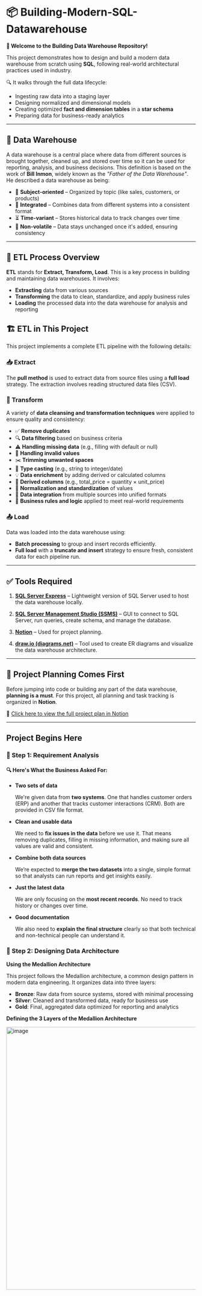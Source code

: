 # 📦 Building-Modern-SQL-Datawarehouse
**📢 Welcome to the Building Data Warehouse Repository!**

This project demonstrates how to design and build a modern data warehouse from scratch using **SQL**, following real-world architectural practices used in industry.

🔍 It walks through the full data lifecycle:
- Ingesting raw data into a staging layer
- Designing normalized and dimensional models
- Creating optimized **fact and dimension tables** in a **star schema**
- Preparing data for business-ready analytics

__________________________________________________________________________________________________________________________________________________________________
## 🏢 Data Warehouse

A data warehouse is a central place where data from different sources is brought together, cleaned up, and stored over time so it can be used for reporting, analysis, and business decisions.
This definition is based on the work of **Bill Inmon**, widely known as the *"Father of the Data Warehouse"*. He described a data warehouse as being:

- 🎯 **Subject-oriented** – Organized by topic (like sales, customers, or products)  
- 🔗 **Integrated** – Combines data from different systems into a consistent format  
- ⏳ **Time-variant** – Stores historical data to track changes over time  
- 🚫 **Non-volatile** – Data stays unchanged once it's added, ensuring consistency

__________________________________________________________________________________________________________________________________________________________________________
## 🔄 ETL Process Overview

**ETL** stands for **Extract, Transform, Load**. This is a key process in building and maintaining data warehouses. It involves:

* **Extracting** data from various sources
* **Transforming** the data to clean, standardize, and apply business rules
* **Loading** the processed data into the data warehouse for analysis and reporting

## 🏗️ ETL in This Project

This project implements a complete ETL pipeline with the following details:

### 📥 Extract

The **pull method**  is used to extract data from source files using a **full load** strategy. The extraction involves reading structured data files (CSV).

### 🔧 Transform

A variety of **data cleansing and transformation techniques** were applied to ensure quality and consistency:

* ✅ **Remove duplicates**
* 🔍 **Data filtering** based on business criteria
* ⚠️ **Handling missing data** (e.g., filling with default or null)
* 🚫 **Handling invalid values**
* ✂️ **Trimming unwanted spaces**
* 🔄 **Type casting** (e.g., string to integer/date)
* 💡 **Data enrichment** by adding derived or calculated columns
* 🧮 **Derived columns** (e.g., total\_price = quantity × unit\_price)
* 🎯 **Normalization and standardization** of values
* 🔗 **Data integration** from multiple sources into unified formats
* 🧠 **Business rules and logic** applied to meet real-world requirements

### 📤 Load

Data was loaded into the data warehouse using:

* **Batch processing** to group and insert records efficiently.
* **Full load** with a **truncate and insert** strategy to ensure fresh, consistent data for each pipeline run.

________________________________________________________________________________________________________________________________________________________________________________________________
## ✅ Tools Required

1. **[SQL Server Express](https://www.microsoft.com/en-us/sql-server/sql-server-downloads)** – Lightweight version of SQL Server used to host the data warehouse locally.

2. **[SQL Server Management Studio (SSMS)](https://learn.microsoft.com/en-us/sql/ssms/download-sql-server-management-studio-ssms)** – GUI to connect to SQL Server, run queries, create schema, and manage the database.

3. **[Notion](https://www.notion.so/)** – Used for project planning.

4. **[draw.io (diagrams.net)](https://www.diagrams.net/)** – Tool used to create ER diagrams and visualize the data warehouse architecture.

___________________________________________________________________________________________________________________________________________________________________________________________________
## 🧭 Project Planning Comes First

Before jumping into code or building any part of the data warehouse, **planning is a must**. For this project, all planning and task tracking is organized in **Notion**.

🔗 [Click here to view the full project plan in Notion](https://www.notion.so/Building-SQL-Data-Warehouse-2321ce15c2cc80c1a806c5075f81bfbc?source=copy_link)

___________________________________________________________________________________________________________________________________________________________________________________________________
## Project Begins Here
### 📌 Step 1: Requirement Analysis

#### 🔍 Here's What the Business Asked For:

* **Two sets of data**

  We're given data from **two systems**. One that handles customer orders (ERP) and another that tracks customer interactions (CRM). Both are provided in CSV file format.

* **Clean and usable data**

  We need to **fix issues in the data** before we use it. That means removing duplicates, filling in missing information, and making sure all values are valid and consistent.

* **Combine both data sources**

  We’re expected to **merge the two datasets** into a single, simple format so that analysts can run reports and get insights easily.

* **Just the latest data**

  We are only focusing on the **most recent records**. No need to track history or changes over time.

* **Good documentation**

  We also need to **explain the final structure** clearly so that both technical and non-technical people can understand it.

### 📌 Step 2: Designing Data Architecture

**Using the Medallion Architecture**

This project follows the Medallion architecture, a common design pattern in modern data engineering. It organizes data into three layers:

* **Bronze**: Raw data from source systems, stored with minimal processing
* **Silver**: Cleaned and transformed data, ready for business use
* **Gold**: Final, aggregated data optimized for reporting and analytics

**Defining the 3 Layers of the Medallion Architecture**

<img width="1007" height="698" alt="image" src="https://github.com/user-attachments/assets/2ad771a3-ab92-4f5a-b3c0-055225006904" />






